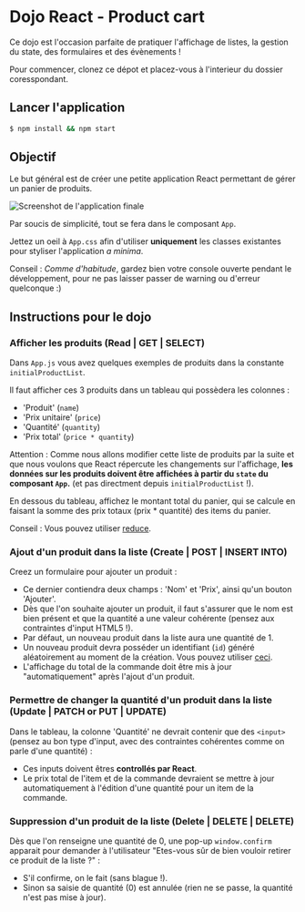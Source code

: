 # Dojo React - Product cart

Ce dojo est l'occasion parfaite de pratiquer l'affichage de listes, la gestion du state, des formulaires et des évènements !

Pour commencer, clonez ce dépot et placez-vous à l'interieur du dossier coresspondant.

## Lancer l'application

```sh
$ npm install && npm start
```

## Objectif

Le but général est de créer une petite application React permettant de gérer un panier de produits.

![Screenshot de l'application finale](https://i.imgur.com/TRUaDKk.png)

Par soucis de simplicité, tout se fera dans le composant `App`.

Jettez un oeil à `App.css` afin d'utiliser **uniquement** les classes existantes pour styliser l'application *a minima*. 

Conseil : *Comme d'habitude*, gardez bien votre console ouverte pendant le développement, pour ne pas laisser passer de warning ou d'erreur quelconque :)

## Instructions pour le dojo

### Afficher les produits (Read | GET | SELECT)

Dans `App.js` vous avez quelques exemples de produits dans la constante `initialProductList`.

Il faut afficher ces 3 produits dans un tableau qui possèdera les colonnes  : 
- 'Produit' (`name`)
- 'Prix unitaire' (`price`)
- 'Quantité' (`quantity`)
- 'Prix total' (`price * quantity`)

Attention : Comme nous allons modifier cette liste de produits par la suite et que nous voulons que React répercute les changements sur l'affichage, **les données sur les produits doivent être affichées à partir du `state` du composant `App`.** (et pas directment depuis `initialProductList` !).

En dessous du tableau, affichez le montant total du panier, qui se calcule en faisant la somme des prix totaux (prix * quantité) des items du panier.

Conseil : Vous pouvez utiliser [reduce](https://developer.mozilla.org/en-US/docs/Web/JavaScript/Reference/Global_Objects/Array/reduce).
### Ajout d'un produit dans la liste (Create | POST | INSERT INTO)

Creez un formulaire pour ajouter un produit : 
- Ce dernier contiendra deux champs : 'Nom' et 'Prix', ainsi qu'un bouton 'Ajouter'.
- Dès que l'on souhaite ajouter un produit, il faut s'assurer que le nom est bien présent et que la quantité a une valeur cohérente  (pensez aux contraintes d'input HTML5 !).
- Par défaut, un nouveau produit dans la liste aura une quantité de 1.
- Un nouveau produit devra posséder un identifiant (`id`) généré aléatoirement au moment de la création. Vous pouvez utiliser [ceci](https://www.npmjs.com/package/uuid).
- L'affichage du total de la commande doit être mis à jour "automatiquement" après l'ajout d'un produit.

### Permettre de changer la quantité d'un produit dans la liste (Update | PATCH or PUT | UPDATE)

Dans le tableau, la colonne 'Quantité' ne devrait contenir que des `<input>` (pensez au bon type d'input, avec des contraintes cohérentes comme on parle d'une quantité) : 
- Ces inputs doivent êtres **controllés par React**. 
- Le prix total de l'item et de la commande devraient se mettre à jour automatiquement à l'édition d'une quantité pour un item de la commande.
### Suppression d'un produit de la liste (Delete | DELETE | DELETE)

Dès que l'on renseigne une quantité de 0, une pop-up `window.confirm` apparait pour demander à l'utilisateur "Etes-vous sûr de bien vouloir retirer ce produit de la liste ?" : 
- S'il confirme, on le fait (sans blague !).
- Sinon sa saisie de quantité (0) est annulée (rien ne se passe, la quantité n'est pas mise à jour).

